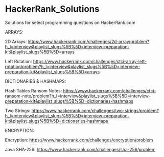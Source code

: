# HackerRank_Solutions
Solutions for select programming questions on HackerRank.com

ARRAYS:

2D Arrays:
https://www.hackerrank.com/challenges/2d-array/problem?h_l=interview&playlist_slugs%5B%5D=interview-preparation-kit&playlist_slugs%5B%5D=arrays

Left Rotation:
https://www.hackerrank.com/challenges/ctci-array-left-rotation/problem?h_l=interview&playlist_slugs%5B%5D=interview-preparation-kit&playlist_slugs%5B%5D=arrays

DICTIONARIES & HASHMAPS:

Hash Tables Ransom Notes:
https://www.hackerrank.com/challenges/ctci-ransom-note/problem?h_l=interview&playlist_slugs%5B%5D=interview-preparation-kit&playlist_slugs%5B%5D=dictionaries-hashmaps

Two Strings:
https://www.hackerrank.com/challenges/two-strings/problem?h_l=interview&playlist_slugs%5B%5D=interview-preparation-kit&playlist_slugs%5B%5D=dictionaries-hashmaps

ENCRYPTION:

Encryption: 
https://www.hackerrank.com/challenges/encryption/problem

Java SHA-256:
https://www.hackerrank.com/challenges/sha-256/problem

